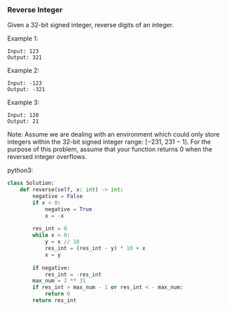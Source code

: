 ### Reverse Integer

Given a 32-bit signed integer, reverse digits of an integer.

Example 1:

```
Input: 123
Output: 321
```


Example 2:

```
Input: -123
Output: -321
```


Example 3:

```
Input: 120
Output: 21
```

Note:
Assume we are dealing with an environment which could only store integers within the 32-bit signed integer range: [−231,  231 − 1]. For the purpose of this problem, assume that your function returns 0 when the reversed integer overflows.



python3:

```python
class Solution:
    def reverse(self, x: int) -> int:
        negative = False
        if x < 0:
            negative = True
            x = -x
        
        res_int = 0
        while x > 0:
            y = x // 10
            res_int = (res_int - y) * 10 + x
            x = y
        
        if negative:
            res_int = -res_int
        max_num = 2 ** 31
        if res_int > max_num - 1 or res_int < - max_num:
            return 0
        return res_int
```

